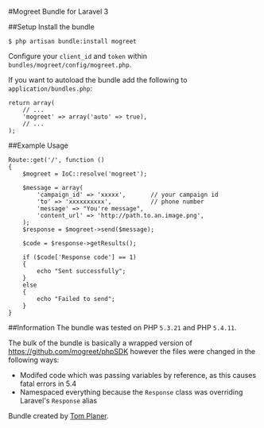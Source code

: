 #Mogreet Bundle for Laravel 3

##Setup
Install the bundle

    $ php artisan bundle:install mogreet

Configure your `client_id` and `token` within `bundles/mogreet/config/mogreet.php`.

If you want to autoload the bundle add the following to `application/bundles.php`:

    return array(
        // ...
        'mogreet' => array('auto' => true),
        // ...
    );

##Example Usage

    Route::get('/', function ()
    {
        $mogreet = IoC::resolve('mogreet');

        $message = array(
            'campaign_id' => 'xxxxx',       // your campaign id
            'to' => 'xxxxxxxxxx',           // phone number
            'message' => "You're message",
            'content_url' => 'http://path.to.an.image.png',
        );
        $response = $mogreet->send($message);

        $code = $response->getResults();

        if ($code['Response code'] == 1)
        {
            echo "Sent successfully";
        }
        else
        {
            echo "Failed to send";
        }
    }

##Information
The bundle was tested on PHP `5.3.21` and PHP `5.4.11`.

The bulk of the bundle is basically a wrapped version of https://github.com/mogreet/phpSDK however the files were changed in the following ways:
* Modifed code which was passing variables by reference, as this causes fatal errors in 5.4
* Namespaced everything because the `Response` class was overriding Laravel's `Response` alias

Bundle created by [Tom Planer](https://github.com/tplaner).